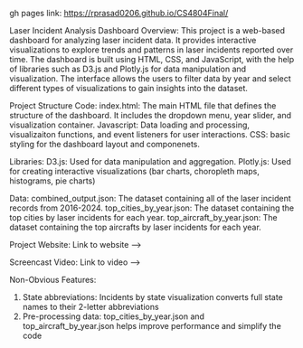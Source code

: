 gh pages link: https://rprasad0206.github.io/CS4804Final/

Laser Incident Analysis Dashboard
Overview:
This project is a web-based dashboard for analyzing laser incident data. It provides interactive visualizations to explore trends and patterns in laser incidents reported over time. The dashboard is built using HTML, CSS, and JavaScript, with the help of libraries such as D3.js and Plotly.js for data manipulation and visualization. The interface allows the users to filter data by year and select different types of visualizations to gain insights into the dataset.


Project Structure
Code:
index.html: The main HTML file that defines the structure of the dashboard. It includes the dropdown menu, year slider, and visualization container.
Javascript: Data loading and processing, visualizaiton functions, and event listeners for user interactions.
CSS: basic styling for the dashboard layout and componenets.


Libraries:
D3.js: Used for data manipulation and aggregation.
Plotly.js: Used for creating interactive visualizations (bar charts, choropleth maps, histograms, pie charts)


Data:
combined_output.json: The dataset containing all of the laser incident records from 2016-2024.
top_cities_by_year.json: The dataset containing the top cities by laser incidents for each year.
top_aircraft_by_year.json: The dataset containing the top aircrafts by laser incidents for each year.


Project Website:
Link to website -->


Screencast Video:
Link to video -->


Non-Obvious Features:
1. State abbreviations:
    Incidents by state visualization converts full state names to their 2-letter abbreviations
2. Pre-processing data:
    top_cities_by_year.json and top_aircraft_by_year.json helps improve performance and simplify the code